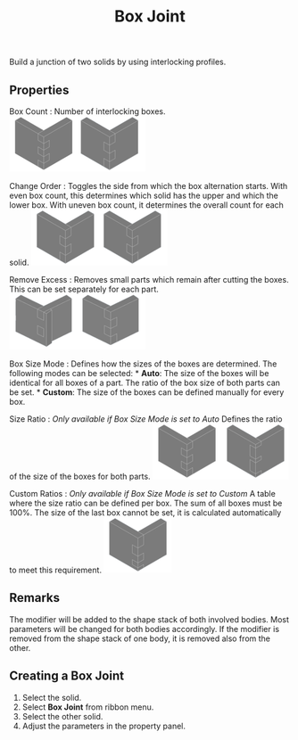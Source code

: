 ﻿---
uid: c0d4325e-1684-4449-b71d-5fa1c875dd5c
title: Box Joint
---
Build a junction of two solids by using interlocking profiles.

## Properties
Box Count
:   Number of interlocking boxes.
    ![_Box Count = 5_, _Box Count = 4_](BoxJointBoxCount.png)

Change Order
:   Toggles the side from which the box alternation starts. With even box count, this determines which solid has the upper and which the lower box. With uneven box count, it determines the overall count for each solid.
    ![Changed order with _Box Count = 4_](BoxJointChangeOrder.png)

Remove Excess
:   Removes small parts which remain after cutting the boxes. 
    This can be set separately for each part.
    ![Checked only for one part, checked for both parts](BoxJointRemoveExcess.png)

Box Size Mode
:   Defines how the sizes of the boxes are determined. The following modes can be selected:
    * __Auto__: The size of the boxes will be identical for all boxes of a part. The ratio of the box size of both parts can be set.
    * __Custom__: The size of the boxes can be defined manually for every box.

Size Ratio
:   _Only available if Box Size Mode is set to Auto_
    Defines the ratio of the size of the boxes for both parts.
    ![_Size Ratio = 50%_, _Size Ratio = 25%_](BoxJointSizeRatio.png)

Custom Ratios
:   _Only available if Box Size Mode is set to Custom_
    A table where the size ratio can be defined per box. The sum of all boxes must be 100%. The size of the last box cannot be set, it is calculated automatically to meet this requirement.
    ![_Custom Ratios = 10%, 15%, 20%, 25%, 30%_](BoxJointCustomRatios.png)

## Remarks

The modifier will be added to the shape stack of both involved bodies. Most parameters will be changed for both bodies accordingly. If the modifier is removed from the shape stack of one body, it is removed also from the other.

## Creating a Box Joint

1. Select the solid.
2. Select __Box Joint__ from ribbon menu.
3. Select the other solid.
4. Adjust the parameters in the property panel.

